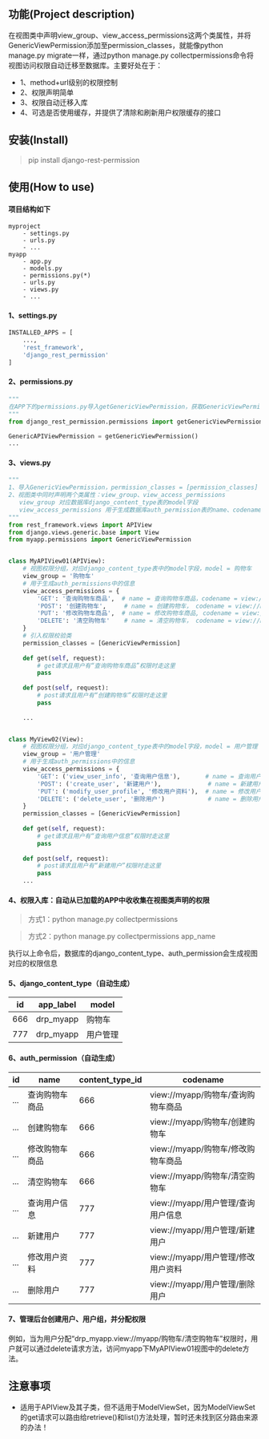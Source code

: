 ## 功能(Project description)

在视图类中声明view_group、view_access_permissions这两个类属性，并将GenericViewPermission添加至permission_classes，就能像python manage.py migrate一样，通过python manage.py collectpermissions命令将视图访问权限自动迁移至数据库。主要好处在于：
* 1、method+url级别的权限控制
* 2、权限声明简单
* 3、权限自动迁移入库
* 4、可选是否使用缓存，并提供了清除和刷新用户权限缓存的接口


## 安装(Install)

> pip install django-rest-permission

## 使用(How to use)
####  项目结构如下
```
myproject
    - settings.py
    - urls.py
    - ...
myapp
    - app.py
    - models.py
    - permissions.py(*)
    - urls.py
    - views.py
    - ...
```

#### 1、settings.py
```python
INSTALLED_APPS = [
    ...,
    'rest_framework',
    'django_rest_permission'
]
```

####  2、permissions.py

```python
"""
在APP下的permissions.py导入getGenericViewPermission，获取GenericViewPermission
"""
from django_rest_permission.permissions import getGenericViewPermission

GenericAPIViewPermission = getGenericViewPermission()
...
```

#### 3、views.py
```python
"""
1、导入GenericViewPermission，permission_classes = [permission_classes]
2、视图类中同时声明两个类属性：view_group、view_access_permissions
   view_group 对应数据库django_content_type表的model字段
   view_access_permissions 用于生成数据库auth_permission表的name、codename字段
"""
from rest_framework.views import APIView
from django.views.generic.base import View
from myapp.permissions import GenericViewPermission


class MyAPIView01(APIView):
    # 视图权限分组，对应django_content_type表中的model字段，model = 购物车
    view_group = '购物车'
    # 用于生成auth_permissions中的信息
    view_access_permissions = {
        'GET': '查询购物车商品',  # name = 查询购物车商品，codename = view://myapp/购物车/查询购物车商品
        'POST': '创建购物车',     # name = 创建购物车， codename = view://myapp/购物车/创建购物车
        'PUT': '修改购物车商品',  # name = 修改购物车商品, codename = view://myapp/购物车/修改购物车商品
        'DELETE': '清空购物车'    # name = 清空购物车， codename = view://myapp/购物/清空购物车
    }
    # 引入权限校验类
    permission_classes = [GenericViewPermission]
    
    def get(self, request):
        # get请求且用户有“查询购物车商品”权限时走这里
        pass
    
    def post(self, request):
        # post请求且用户有“创建购物车”权限时走这里
        pass
    
    ...


class MyView02(View):
    # 视图权限分组，对应django_content_type表中的model字段，model = 用户管理
    view_group = '用户管理'
    # 用于生成auth_permissions中的信息
    view_access_permissions = {
        'GET': ('view_user_info', '查询用户信息'),       # name = 查询用户信息, codename = view://myapp/用户管理/view_user_info
        'POST': ('create_user', '新建用户'),             # name = 新建用户, codename = view://myapp/用户管理/create_user
        'PUT': ('modify_user_profile', '修改用户资料'),  # name = 修改用户资料, codename = view://myapp/用户管理/modify_user_profile
        'DELETE': ('delete_user', '删除用户')            # name = 删除用户, codename = view://myapp/用户管理/delete_user
    }
    permission_classes = [GenericViewPermission]
    
    def get(self, request):
        # get请求且用户有“查询用户信息”权限时走这里
        pass
    
    def post(self, request):
        # post请求且用户有“新建用户”权限时走这里
        pass
    ...
```

#### 4、权限入库：自动从已加载的APP中收收集在视图类声明的权限

> 方式1：python manage.py collectpermissions

> 方式2：python manage.py collectpermissions app_name

执行以上命令后，数据库的django_content_type、auth_permission会生成视图对应的权限信息

#### 5、django_content_type（自动生成）

| id  | app_label | model |
|-----|-----------|-------|
| 666 | drp_myapp | 购物车   |
| 777 | drp_myapp | 用户管理  |

#### 6、auth_permission（自动生成）

| id| name| content_type_id | codename                 |
|---|-----|-----------------|--------------------------|
| ... | 查询购物车商品 | 666 | view://myapp/购物车/查询购物车商品 |
| ... | 创建购物车 | 666 | view://myapp/购物车/创建购物车   |
| ... | 修改购物车商品 | 666 | view://myapp/购物车/修改购物车商品 |
| ... | 清空购物车 | 666 | view://myapp/购物车/清空购物车   |
| ... | 查询用户信息 | 777 | view://myapp/用户管理/查询用户信息 |
| ... | 新建用户 | 777 | view://myapp/用户管理/新建用户   |
| ... | 修改用户资料 | 777 | view://myapp/用户管理/修改用户资料 |
| ... | 删除用户 | 777 | view://myapp/用户管理/删除用户   |

#### 7、管理后台创建用户、用户组，并分配权限 

例如，当为用户分配“drp_myapp.view://myapp/购物车/清空购物车”权限时，用户就可以通过delete请求方法，访问myapp下MyAPIView01视图中的delete方法。

## 注意事项
* 适用于APIView及其子类，但不适用于ModelViewSet，因为ModelViewSet的get请求可以路由给retrieve()和list()方法处理，暂时还未找到区分路由来源的办法！
